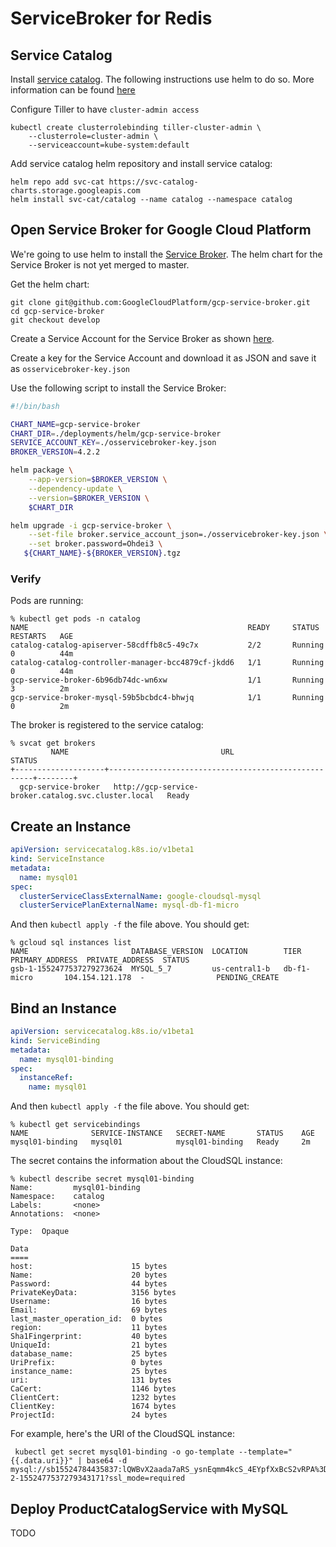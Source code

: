# ServiceBroker for Redis

## Service Catalog

Install [service
catalog](https://kubernetes.io/docs/concepts/extend-kubernetes/service-catalog/).
The following instructions use helm to do so. More information can be found
[here](https://kubernetes.io/docs/tasks/service-catalog/install-service-catalog-using-helm/)

Configure Tiller to have `cluster-admin access`

```shell
kubectl create clusterrolebinding tiller-cluster-admin \
    --clusterrole=cluster-admin \
    --serviceaccount=kube-system:default
```

Add service catalog helm repository and install service catalog:

```shell
helm repo add svc-cat https://svc-catalog-charts.storage.googleapis.com
helm install svc-cat/catalog --name catalog --namespace catalog
```

## Open Service Broker for Google Cloud Platform

We're going to use helm to install the [Service Broker](https://github.com/GoogleCloudPlatform/gcp-service-broker/tree/feature/helm/deployments/helm/gcp-service-broker). The helm chart for the Service Broker is not yet merged to master.

Get the helm chart:

```shell
git clone git@github.com:GoogleCloudPlatform/gcp-service-broker.git
cd gcp-service-broker
git checkout develop
```

Create a Service Account for the Service Broker as shown [here](https://github.com/GoogleCloudPlatform/gcp-service-broker/blob/master/docs/installation.md#create-a-root-service-account).

Create a key for the Service Account and download it as JSON and save it as
`osservicebroker-key.json`

Use the following script to install the Service Broker:

```bash
#!/bin/bash

CHART_NAME=gcp-service-broker
CHART_DIR=./deployments/helm/gcp-service-broker
SERVICE_ACCOUNT_KEY=./osservicebroker-key.json
BROKER_VERSION=4.2.2

helm package \
    --app-version=$BROKER_VERSION \
    --dependency-update \
    --version=$BROKER_VERSION \
    $CHART_DIR

helm upgrade -i gcp-service-broker \
    --set-file broker.service_account_json=./osservicebroker-key.json \
    --set broker.password=Ohdei3 \
   ${CHART_NAME}-${BROKER_VERSION}.tgz
```

### Verify

Pods are running:

```shell
% kubectl get pods -n catalog
NAME                                                 READY     STATUS    RESTARTS   AGE
catalog-catalog-apiserver-58cdffb8c5-49c7x           2/2       Running   0          44m
catalog-catalog-controller-manager-bcc4879cf-jkdd6   1/1       Running   0          44m
gcp-service-broker-6b96db74dc-wn6xw                  1/1       Running   3          2m
gcp-service-broker-mysql-59b5bcbdc4-bhwjq            1/1       Running   0          2m
```

The broker is registered to the service catalog:

```shell
% svcat get brokers
         NAME                                  URL                           STATUS
+--------------------+-----------------------------------------------------+--------+
  gcp-service-broker   http://gcp-service-broker.catalog.svc.cluster.local   Ready
```

## Create an Instance

```yaml
apiVersion: servicecatalog.k8s.io/v1beta1
kind: ServiceInstance
metadata:
  name: mysql01
spec:
  clusterServiceClassExternalName: google-cloudsql-mysql
  clusterServicePlanExternalName: mysql-db-f1-micro
```

And then `kubectl apply -f` the file above. You should get:

```shell
% gcloud sql instances list
NAME                       DATABASE_VERSION  LOCATION        TIER              PRIMARY_ADDRESS  PRIVATE_ADDRESS  STATUS
gsb-1-1552477537279273624  MYSQL_5_7         us-central1-b   db-f1-micro       104.154.121.178  -                PENDING_CREATE

```

## Bind an Instance

```yaml
apiVersion: servicecatalog.k8s.io/v1beta1
kind: ServiceBinding
metadata:
  name: mysql01-binding
spec:
  instanceRef:
    name: mysql01

```

And then `kubectl apply -f` the file above. You should get:

```shell
% kubectl get servicebindings
NAME              SERVICE-INSTANCE   SECRET-NAME       STATUS    AGE
mysql01-binding   mysql01            mysql01-binding   Ready     2m
```

The secret contains the information about the CloudSQL instance:

```shell
% kubectl describe secret mysql01-binding
Name:         mysql01-binding
Namespace:    catalog
Labels:       <none>
Annotations:  <none>

Type:  Opaque

Data
====
host:                      15 bytes
Name:                      20 bytes
Password:                  44 bytes
PrivateKeyData:            3156 bytes
Username:                  16 bytes
Email:                     69 bytes
last_master_operation_id:  0 bytes
region:                    11 bytes
Sha1Fingerprint:           40 bytes
UniqueId:                  21 bytes
database_name:             25 bytes
UriPrefix:                 0 bytes
instance_name:             25 bytes
uri:                       131 bytes
CaCert:                    1146 bytes
ClientCert:                1232 bytes
ClientKey:                 1674 bytes
ProjectId:                 24 bytes
```

For example, here's the URI of the CloudSQL instance:

```shell
 kubectl get secret mysql01-binding -o go-template --template="{{.data.uri}}" | base64 -d                                     
mysql://sb15524784435837:lQWBvX2aada7aRS_ysnEqmm4kcS_4EYpfXxBcS2vRPA%3D@104.154.121.178/gsb-2-1552477537279343171?ssl_mode=required
```

## Deploy ProductCatalogService with MySQL

TODO

